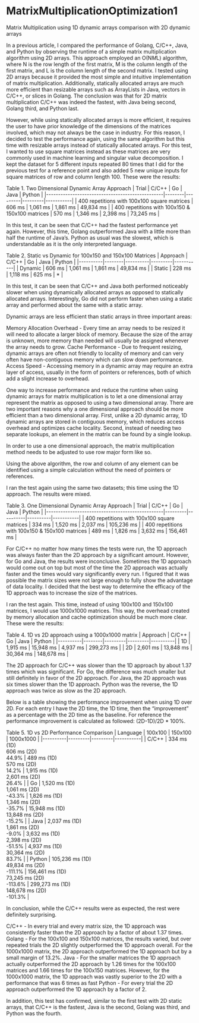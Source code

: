 # MatrixMultiplicationOptimization1
Matrix Multiplication using 1D dynamic arrays comparison with 2D dynamic arrays

In a previous article, I compared the performance of Golang, C/C++, Java, and Python by observing the runtime of a simple matrix multiplication algorithm using 2D arrays. This approach employed an O(N*M*L) algorithm, where N is the row length of the first matrix, M is the column length of the first matrix, and L is the column length of the second matrix. I tested using 2D arrays because it provided the most simple and intuitive implementation of matrix multiplication. Additionally, statically allocated arrays are much more efficient than resizable arrays such as ArrayLists in Java, vectors in C/C++, or slices in Golang. The conclusion was that for 2D matrix multiplication C/C++ was indeed the fastest, with Java being second, Golang third, and Python last.

However, while using statically allocated arrays is more efficient, it requires the user to have prior knowledge of the dimensions of the matrices involved, which may not always be the case in industry. For this reason, I decided to test the performance again, using the same algorithm but this time with resizable arrays instead of statically allocated arrays. For this test, I wanted to use square matrices instead as these matrices are very commonly used in machine learning and singular value decomposition. I kept the dataset for 5 different inputs repeated 80 times that I did for the previous test for a reference point and also added 5 new unique inputs for square matrices of row and column length 100. These were the results:

Table 1. Two Dimensional Dynamic Array Approach
| Trial | C/C++ | Go | Java | Python |
|-------------------------------------------------|--------|---------|---------|-----------|
| 400 repetitions with 100x100 square matrices | 606 ms | 1,061 ms | 1,861 ms | 49,834 ms |
| 400 repetitions with 100x150 & 150x100 matrices | 570 ms | 1,346 ms | 2,398 ms | 73,245 ms |

In this test, it can be seen that C/C++ had the fastest performance yet again. However, this time, Golang outperformed Java with a little more than half the runtime of Java’s. Python as usual was the slowest, which is understandable as it is the only interpreted language.

Table 2. Static vs Dynamic for 100x150 and 150x100 Matrices
| Approach | C/C++ | Go | Java | Python |
|----------|--------|----------|---------|-----------|
| Dynamic | 606 ms | 1,061 ms | 1,861 ms | 49,834 ms |
| Static | 228 ms | 1,118 ms | 625 ms | \* |

In this test, it can be seen that C/C++ and Java both performed noticeably slower when using dynamically allocated arrays as opposed to statically allocated arrays. Interestingly, Go did not perform faster when using a static array and performed about the same with a static array.

Dynamic arrays are less efficient than static arrays in three important areas:

Memory Allocation Overhead - Every time an array needs to be resized it will need to allocate a larger block of memory. Because the size of the array is unknown, more memory than needed will usually be assigned whenever the array needs to grow.
Cache Performance - Due to frequent resizing, dynamic arrays are often not friendly to locality of memory and can very often have non-contiguous memory which can slow down performance.
Access Speed - Accessing memory in a dynamic array may require an extra layer of access, usually in the form of pointers or references, both of which add a slight increase to overhead.

One way to increase performance and reduce the runtime when using dynamic arrays for matrix multiplication is to let a one dimensional array represent the matrix as opposed to using a two dimensional array. There are two important reasons why a one dimensional approach should be more efficient than a two dimensional array. First, unlike a 2D dynamic array, 1D dynamic arrays are stored in contiguous memory, which reduces access overhead and optimizes cache locality. Second, instead of needing two separate lookups, an element in the matrix can be found by a single lookup.

In order to use a one dimensional approach, the matrix multiplication method needs to be adjusted to use row major form like so.

Using the above algorithm, the row and column of any element can be identified using a simple calculation without the need of pointers or references.

I ran the test again using the same two datasets; this time using the 1D approach. The results were mixed.

Table 3. One Dimensional Dynamic Array Approach
| Trial | C/C++ | Go | Java | Python |
|-------------------------------------------------|---------|----------|----------|-----------|
| 400 repetitions with 100x100 square matrices | 334 ms | 1,520 ms | 2,037 ms | 105,236 ms |
| 400 repetitions with 100x150 & 150x100 matrices | 489 ms | 1,826 ms | 3,632 ms | 156,461 ms |

For C/C++ no matter how many times the tests were run, the 1D approach was always faster than the 2D approach by a significant amount. However, for Go and Java, the results were inconclusive. Sometimes the 1D approach would come out on top but most of the time the 2D approach was actually faster and the times would vary significantly every run. I figured that it was possible the matrix sizes were not large enough to fully show the advantage of data locality. I decided that the best way to determine the efficacy of the 1D approach was to increase the size of the matrices.

I ran the test again. This time, instead of using 100x100 and 150x100 matrices, I would use 1000x1000 matrices. This way, the overhead created by memory allocation and cache optimization should be much more clear. These were the results:

Table 4. 1D vs 2D approach using a 1000x1000 matrix
| Approach | C/C++ | Go | Java | Python |
|----------|--------|---------|---------|----------|
| 1D | 1,915 ms | 15,948 ms | 4,937 ms | 299,273 ms |
| 2D | 2,601 ms | 13,848 ms | 30,364 ms | 148,678 ms |

The 2D approach for C/C++ was slower than the 1D approach by about 1.37 times which was significant. For Go, the difference was much smaller but still definitely in favor of the 2D approach. For Java, the 2D approach was six times slower than the 1D approach. Python was the reverse, the 1D approach was twice as slow as the 2D approach.

Below is a table showing the performance improvement when using 1D over 2D. For each entry I have the 2D time, the 1D time, then the “improvement” as a percentage with the 2D time as the baseline. For reference the performance improvement is calculated as followed:
(2D-1D)/2D \* 100%.

Table 5. 1D vs 2D Performance Comparison
| Language | 100x100 | 150x100 | 1000x1000 |
|----------|---------|---------|-----------|
| C/C++ | 334 ms (1D)<br>606 ms (2D)<br>44.9% | 489 ms (1D)<br>570 ms (2D)<br>14.2% | 1,915 ms (1D)<br>2,601 ms (2D)<br>26.4% |
| Go | 1,520 ms (1D)<br>1,061 ms (2D)<br>-43.3% | 1,826 ms (1D)<br>1,346 ms (2D)<br>-35.7% | 15,948 ms (1D)<br>13,848 ms (2D)<br>-15.2% |
| Java | 2,037 ms (1D)<br>1,861 ms (2D)<br>-9.0% | 3,632 ms (1D)<br>2,398 ms (2D)<br>-51.5% | 4,937 ms (1D)<br>30,364 ms (2D)<br>83.7% |
| Python | 105,236 ms (1D)<br>49,834 ms (2D)<br>-111.1% | 156,461 ms (1D)<br>73,245 ms (2D)<br>-113.6% | 299,273 ms (1D)<br>148,678 ms (2D)<br>-101.3% |

In conclusion, while the C/C++ results were as expected, the rest were definitely surprising.

C/C++ - In every trial and every matrix size, the 1D approach was consistently faster than the 2D approach by a factor of about 1.37 times.
Golang - For the 100x100 and 150x100 matrices, the results varied, but over repeated trials the 2D slightly outperformed the 1D approach overall. For the 1000x1000 matrix, the 2D approach outperformed the 1D approach but by a small margin of 13.2%.
Java - For the smaller matrices the 1D approach actually outperformed the 2D approach by 1.26 times for the 100x100 matrices and 1.66 times for the 100x150 matrices. However, for the 1000x1000 matrix, the 1D approach was vastly superior to the 2D with a performance that was 6 times as fast
Python - For every trial the 2D approach outperformed the 1D approach by a factor of 2.

In addition, this test has confirmed, similar to the first test with 2D static arrays, that C/C++ is the fastest, Java is the second, Golang was third, and Python was the fourth.
